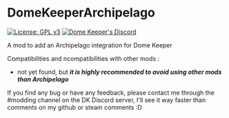 # DomeKeeperArchipelago
[![License: GPL v3](https://img.shields.io/badge/License-GPLv3-blue.svg)](https://www.gnu.org/licenses/gpl-3.0)
[![Dome Keeper's Discord](https://badgen.net/badge/icon/discord?icon=discord&label)](https://discord.com/invite/AxYpX7AaFP)

A mod to add an Archipelago integration for Dome Keeper

Compatibilities and ncompatibilities with other mods :
- not yet found, but ***it is highly recommended to avoid using other mods than Archipelago***

If you find any bug or have any feedback, please contact me through the #modding channel on the DK Discord server, I'll see it way faster than comments on my github or steam comments :D
